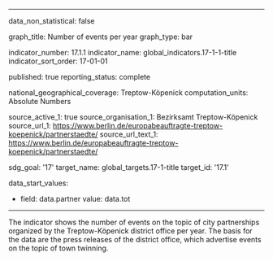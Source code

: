 
---
data_non_statistical: false

graph_title: Number of events per year
graph_type: bar

indicator_number: 17.1.1
indicator_name: global_indicators.17-1-1-title
indicator_sort_order: 17-01-01

published: true
reporting_status: complete

national_geographical_coverage: Treptow-Köpenick
computation_units: Absolute Numbers

source_active_1: true
source_organisation_1: Bezirksamt Treptow-Köpenick
source_url_1: https://www.berlin.de/europabeauftragte-treptow-koepenick/partnerstaedte/
source_url_text_1: https://www.berlin.de/europabeauftragte-treptow-koepenick/partnerstaedte/

sdg_goal: '17'
target_name: global_targets.17-1-title
target_id: '17.1'

data_start_values:
  - field: data.partner
    value: data.tot

---

The indicator shows the number of events on the topic of city partnerships organized by the Treptow-Köpenick district office per year. 
The basis for the data are the press releases of the district office, which advertise events on the topic of town twinning. 
